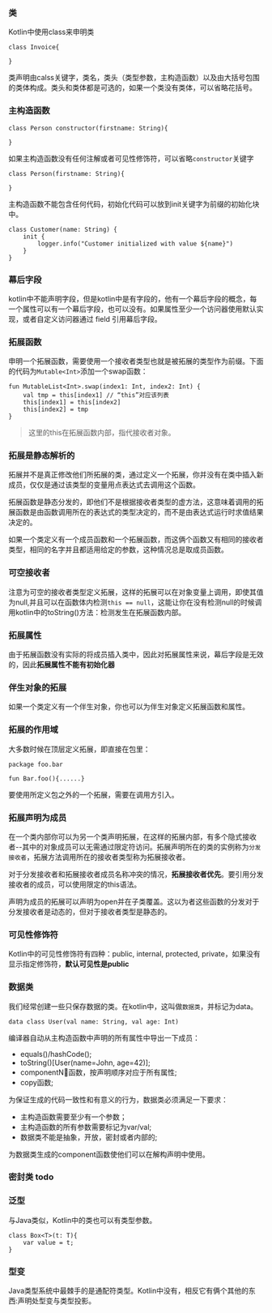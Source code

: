 ### 类
Kotlin中使用class来申明类
```
class Invoice{

}
```
类声明由calss关键字，类名，类头（类型参数，主构造函数）以及由大括号包围的类体构成。类头和类体都是可选的，如果一个类没有类体，可以省略花括号。

### 主构造函数
```
class Person constructor(firstname: String){

}
```
如果主构造函数没有任何注解或者可见性修饰符，可以省略`constructor`关键字
```
class Person(firstname: String){
    
}
```

主构造函数不能包含任何代码，初始化代码可以放到init关键字为前缀的初始化块中。
```
class Customer(name: String) {
    init {
        logger.info("Customer initialized with value ${name}")
    }
}
```

### 幕后字段
kotlin中不能声明字段，但是kotlin中是有字段的，他有一个幕后字段的概念，每一个属性可以有一个幕后字段，也可以没有。如果属性至少一个访问器使用默认实现，或者自定义访问器通过 field 引用幕后字段。

### 拓展函数
申明一个拓展函数，需要使用一个接收者类型也就是被拓展的类型作为前缀。下面的代码为`Mutable<Int>`添加一个swap函数：
```
fun MutableList<Int>.swap(index1: Int, index2: Int) {
    val tmp = this[index1] // “this”对应该列表
    this[index1] = this[index2]
    this[index2] = tmp
}
```

>这里的this在拓展函数内部，指代接收者对象。

### 拓展是静态解析的
拓展并不是真正修改他们所拓展的类，通过定义一个拓展，你并没有在类中插入新成员，仅仅是通过该类型的变量用点表达式去调用这个函数。

拓展函数是静态分发的，即他们不是根据接收者类型的虚方法，这意味着调用的拓展函数是由函数调用所在的表达式的类型决定的，而不是由表达式运行时求值结果决定的。

如果一个类定义有一个成员函数和一个拓展函数，而这俩个函数又有相同的接收者类型，相同的名字并且都适用给定的参数，这种情况总是取成员函数。

### 可空接收者
注意为可空的接收者类型定义拓展，这样的拓展可以在对象变量上调用，即使其值为null,并且可以在函数体内检测`this == null`，这能让你在没有检测null的时候调用kotlin中的toString()方法：检测发生在拓展函数内部。

### 拓展属性
由于拓展函数没有实际的将成员插入类中，因此对拓展属性来说，幕后字段是无效的，因此**拓展属性不能有初始化器**

### 伴生对象的拓展
如果一个类定义有一个伴生对象，你也可以为伴生对象定义拓展函数和属性。

### 拓展的作用域
大多数时候在顶层定义拓展，即直接在包里：
```
package foo.bar

fun Bar.foo(){......}
```
要使用所定义包之外的一个拓展，需要在调用方引入。

### 拓展声明为成员
在一个类内部你可以为另一个类声明拓展，在这样的拓展内部，有多个隐式接收者--其中的对象成员可以无需通过限定符访问。拓展声明所在的类的实例称为`分发接收者`，拓展方法调用所在的接收者类型称为拓展接收者。

对于分发接收者和拓展接收者成员名称冲突的情况，**拓展接收者优先**。要引用分发接收者的成员，可以使用限定的this语法。

声明为成员的拓展可以声明为open并在子类覆盖。这以为者这些函数的分发对于分发接收者是动态的，但对于接收者类型是静态的。

### 可见性修饰符
Kotlin中的可见性修饰符有四种：public, internal, protected, private，如果没有显示指定修饰符，**默认可见性是public**

### 数据类
我们经常创建一些只保存数据的类。在kotlin中，这叫做`数据类`，并标记为data。
```
data class User(val name: String, val age: Int)
```
编译器自动从主构造函数中声明的所有属性中导出一下成员：
- equals()/hashCode();
- toString()[User(name=John, age=42)];
- componentN函数，按声明顺序对应于所有属性;
- copy函数;

为保证生成的代码一致性和有意义的行为，数据类必须满足一下要求：
- 主构造函数需要至少有一个参数；
- 主构造函数的所有参数需要标记为var/val;
- 数据类不能是抽象，开放，密封或者内部的;

为数据类生成的component函数使他们可以在解构声明中使用。

### 密封类 todo

### 泛型
与Java类似，Kotlin中的类也可以有类型参数。
```
class Box<T>(t: T){
    var value = t;
}
```

### 型变
Java类型系统中最棘手的是通配符类型。Kotlin中没有，相反它有俩个其他的东西:声明处型变与类型投影。
